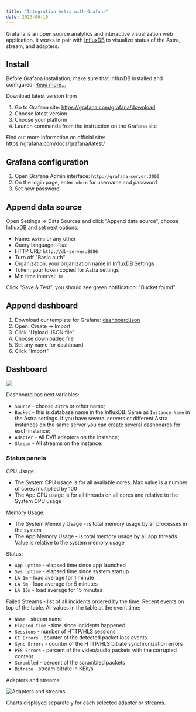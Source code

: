 ```yaml
---
title: "Integration Astra with Grafana"
date: 2023-06-10
---
```


Grafana is an open source analytics and interactive visualization web application.
It works in pair with [InfluxDB](./influxdb) to visualize status of the Astra, stream, and adapters.

## Install

Before Grafana installation, make sure that InfluxDB installed and configured: [Read more...](./influxdb)

Download latest version from

1. Go to Grafana site: https://grafana.com/grafana/download
2. Choose latest version
3. Choose your platform
4. Launch commands from the instruction on the Grafana site

Find out more information on official site: https://grafana.com/docs/grafana/latest/

## Grafana configuration

1. Open Grafana Admin interface: `http://grafana-server:3000`
2. On the login page, enter `admin` for username and password
3. Set new password

## Append data source

Open Settings -> Data Sources and click "Append data source", choose InfluxDB and set next options:

- Name: `Astra` or any other
- Query language: `Flux`
- HTTP URL: `http://db-server:8086`
- Turn off "Basic auth"
- Organization: your organization name in InfluxDB Settings
- Token: your token copied for Astra settings
- Min time interval: `1m`

Click "Save & Test", you should see green notification: "Bucket found"

## Append dashboard

1. Download our template for Grafana: [dashboard.json](https://cdb.cesbo.com/astra/grafana/dashboard.json)
2. Open: Create -> Import
3. Click "Upload JSON file"
4. Choose downloaded file
5. Set any name for dashboard
6. Click "Import"

## Dashboard

![](https://cdn.cesbo.com/help/astra/monitoring/export/grafana/dashboard.png)

Dashboard has next variables:

- `Source` - choose `Astra` or other name;
- `Bucket` - this is database name in the InfluxDB. Same as `Instance Name` in the Astra settings.
If you have several servers or different Astra instances on the same server you can create several
dashboards for each instance;
- `Adapter` - All DVB adapters on the instance;
- `Stream` - All streams on the instance.

### Status panels

CPU Usage:
- The System CPU usage is for all available cores. Max value is a number of cores multiplied by 100
- The App CPU usage is for all threads on all cores and relative to the System CPU usage

Memory Usage:

- The System Memory Usage - is total memory usage by all processes in the system
- The App Memory Usage - is total memory usage by all app threads. Value is relative to the system memory usage

Status:

- `App uptime` - elapsed time since app launched
- `Sys uptime` - elapsed time since system startup
- `LA 1m` - load average for 1 minute
- `LA 5m` - load average for 5 minutes
- `LA 15m` - load average for 15 minutes

Failed Streams - list of all incidents ordered by the time. Recent events on top of the table. All values in the table at the event time:

- `Name` - stream name
- `Elapsed time` - time since incidents happened
- `Sessions` - number of HTTP/HLS sessions
- `CC Errors` - counter of the detected packet loss events
- `Sync Errors` - counter of the HTTP/HLS bitrate synchronization errors
- `PES Errors` - percent of the video/audio packets with the corrupted content
- `Scrambled` - percent of the scrambled packets
- `Bitrate` - stream bitrate in KBit/s

Adapters and streams:

![Adapters and streams](https://cdn.cesbo.com/help/astra/monitoring/export/grafana/adapters-and-streams.png)

Charts displayed separately for each selected adapter or streams.
